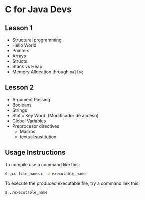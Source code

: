 # C for Java Devs

## Lesson 1

* Structural programming
* Hello World
* Pointers
* Arrays
* Structs
* Stack vs Heap
* Memory Allocation through `malloc`

## Lesson 2

* Argument Passing
* Booleans
* Strings
* Static Key Word. (Modificador de acceso)
* Global Variables
* Preprocesor directives
	- Macros
	- textual sustitution

## Usage Instructions
To compile use a command like this:

```bash
$ gcc file_name.c -o executable_name
```

To execute the produced executable file, try a command liek this:

```bash
$ ./executable_name
```